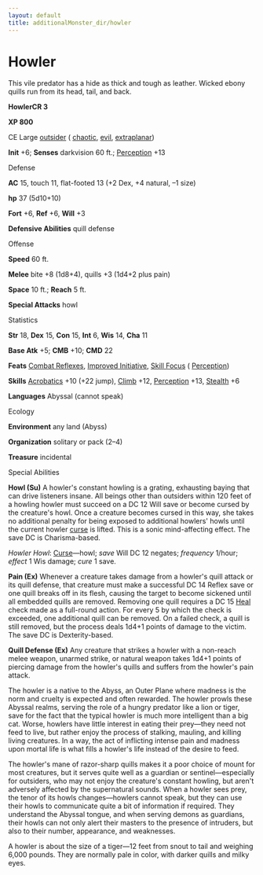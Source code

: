 ```yaml
---
layout: default
title: additionalMonster_dir/howler
---
```

# Howler

This vile predator has a hide as thick and tough as leather. Wicked ebony quills run from its head, tail, and back.

**HowlerCR 3**

**XP 800**

CE Large [outsider](monsters/creatureTypes#_outsider) ( [chaotic](monster_dir/creatureTypes#_chaotic-subtype), [evil](monsters/creatureTypes#_evil-subtype), [extraplanar](monster_dir/creatureTypes#_extraplanar-subtype))

**Init** +6; **Senses** darkvision 60 ft.; [Perception](additionalMonsters/../skill_dir/perception#_perception) +13

Defense

**AC** 15, touch 11, flat-footed 13 (+2 Dex, +4 natural, –1 size)

**hp** 37 (5d10+10)

**Fort** +6, **Ref** +6, **Will** +3

**Defensive Abilities** quill defense

Offense

**Speed** 60 ft.

**Melee** bite +8 (1d8+4), quills +3 (1d4+2 plus pain)

**Space** 10 ft.; **Reach** 5 ft.

**Special Attacks** howl

Statistics

**Str** 18, **Dex** 15, **Con** 15, **Int** 6, **Wis** 14, **Cha** 11

**Base Atk** +5; **CMB** +10; **CMD** 22

**Feats** [Combat Reflexes](additionalMonsters/../feats#_combat-reflexes), [Improved Initiative](additionalMonster_dir/../feats#_improved-initiative), [Skill Focus](additionalMonster_dir/../feats#_skill-focus) ( [Perception](additionalMonster_dir/../skill_dir/perception#_perception))

**Skills** [Acrobatics](additionalMonsters/../skill_dir/acrobatics#_acrobatics) +10 (+22 jump), [Climb](additionalMonsters/../skill_dir/climb#_climb) +12, [Perception](additionalMonsters/../skill_dir/perception#_perception) +13, [Stealth](additionalMonsters/../skill_dir/stealth#_stealth) +6

**Languages** Abyssal (cannot speak)

Ecology

**Environment** any land (Abyss)

**Organization** solitary or pack (2–4)

**Treasure** incidental

Special Abilities

**Howl (Su)** A howler's constant howling is a grating, exhausting baying that can drive listeners insane. All beings other than outsiders within 120 feet of a howling howler must succeed on a DC 12 Will save or become cursed by the creature's howl. Once a creature becomes cursed in this way, she takes no additional penalty for being exposed to additional howlers' howls until the current howler [curse](monsters/universalMonsterRules#_curse) is lifted. This is a sonic mind-affecting effect. The save DC is Charisma-based.

_Howler Howl_: [Curse](monster_dir/universalMonsterRules#_curse)—howl; _save_ Will DC 12 negates; _frequency_ 1/hour; _effect_ 1 Wis damage; _cure_ 1 save.

**Pain (Ex)** Whenever a creature takes damage from a howler's quill attack or its quill defense, that creature must make a successful DC 14 Reflex save or one quill breaks off in its flesh, causing the target to become sickened until all embedded quills are removed. Removing one quill requires a DC 15 [Heal](additionalMonster_dir/../skill_dir/heal#_heal) check made as a full-round action. For every 5 by which the check is exceeded, one additional quill can be removed. On a failed check, a quill is still removed, but the process deals 1d4+1 points of damage to the victim. The save DC is Dexterity-based.

**Quill Defense (Ex)** Any creature that strikes a howler with a non-reach melee weapon, unarmed strike, or natural weapon takes 1d4+1 points of piercing damage from the howler's quills and suffers from the howler's pain attack.

The howler is a native to the Abyss, an Outer Plane where madness is the norm and cruelty is expected and often rewarded. The howler prowls these Abyssal realms, serving the role of a hungry predator like a lion or tiger, save for the fact that the typical howler is much more intelligent than a big cat. Worse, howlers have little interest in eating their prey—they need not feed to live, but rather enjoy the process of stalking, mauling, and killing living creatures. In a way, the act of inflicting intense pain and madness upon mortal life is what fills a howler's life instead of the desire to feed.

The howler's mane of razor-sharp quills makes it a poor choice of mount for most creatures, but it serves quite well as a guardian or sentinel—especially for outsiders, who may not enjoy the creature's constant howling, but aren't adversely affected by the supernatural sounds. When a howler sees prey, the tenor of its howls changes—howlers cannot speak, but they can use their howls to communicate quite a bit of information if required. They understand the Abyssal tongue, and when serving demons as guardians, their howls can not only alert their masters to the presence of intruders, but also to their number, appearance, and weaknesses.

A howler is about the size of a tiger—12 feet from snout to tail and weighing 6,000 pounds. They are normally pale in color, with darker quills and milky eyes.

